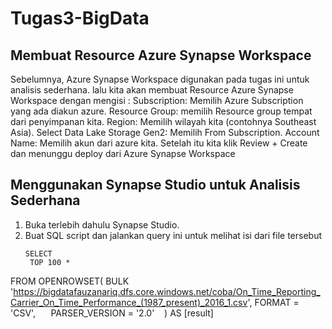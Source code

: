 # Tugas3-BigData


## Membuat Resource Azure Synapse Workspace
Sebelumnya, Azure Synapse Workspace digunakan pada tugas ini untuk analisis sederhana. lalu kita akan membuat Resource Azure Synapse Workspace dengan mengisi :
Subscription: Memilih Azure Subscription yang ada diakun azure.
Resource Group: memilih Resource group tempat dari penyimpanan kita.
Region: Memilih wilayah kita (contohnya Southeast Asia).
Select Data Lake Storage Gen2: Memilih From Subscription.
Account Name: Memilih akun dari azure kita.
Setelah itu kita klik Review + Create dan menunggu deploy dari Azure Synapse Workspace

## Menggunakan Synapse Studio untuk Analisis Sederhana
1. Buka terlebih dahulu Synapse Studio.
2. Buat SQL script dan jalankan query ini untuk melihat isi dari file tersebut
   ```
   SELECT
    TOP 100 *
  FROM
    OPENROWSET(
        BULK 'https://bigdatafauzanariq.dfs.core.windows.net/coba/On_Time_Reporting_Carrier_On_Time_Performance_(1987_present)_2016_1.csv',
        FORMAT = 'CSV',
        PARSER_VERSION = '2.0'
    ) AS [result]
   ```

